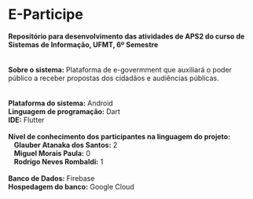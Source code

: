 # E-Participe
<b>Repositório para desenvolvimento das atividades de APS2 do curso de Sistemas de Informação, UFMT, 6º Semestre</b><br><br><br>
<b>Sobre o sistema:</b> Plataforma de e-govermment que auxiliará o poder público a receber propostas dos cidadãos e audiências públicas.<br><br><br>
<b>Plataforma do sistema:</b> Android<br>
<b>Linguagem de programação:</b> Dart<br>
<b>IDE:</b> Flutter<br><br>
<b>Nível de conhecimento dos participantes na linguagem do projeto:</b><br>
&nbsp;&nbsp;&nbsp;<b>Glauber Atanaka dos Santos:</b> 2<br>
&nbsp;&nbsp;&nbsp;<b>Miguel Morais Paula:</b> 0<br>
&nbsp;&nbsp;&nbsp;<b>Rodrigo Neves Rombaldi:</b> 1<br><br>
<b>Banco de Dados:</b> Firebase<br>
<b>Hospedagem do banco:</b> Google Cloud<br>
